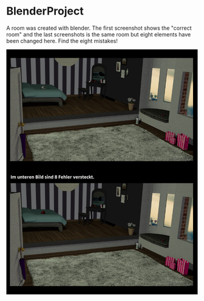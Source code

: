 # BlenderProject
A room was created with blender.
The first screenshot shows the "correct room" and the last screenshots is the same room but eight elements have been changed here.
Find the eight mistakes!

![Bild laedt...](/Renderbilder/Collage.jpg?raw=1)
